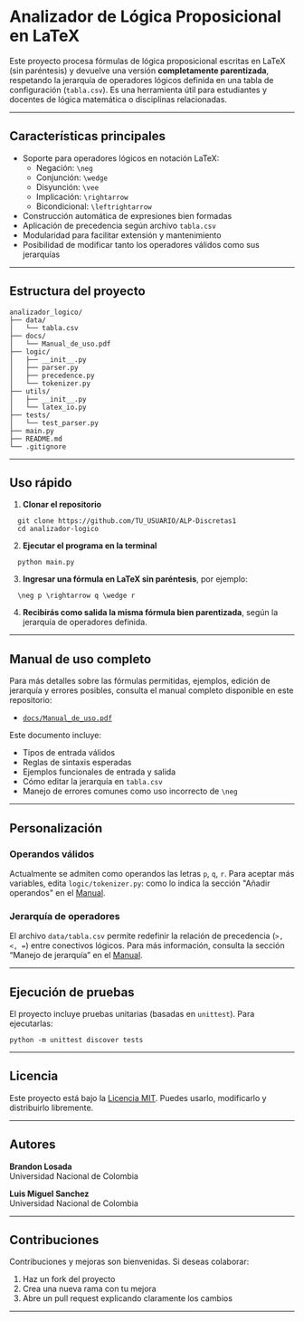 # Analizador de Lógica Proposicional en LaTeX

Este proyecto procesa fórmulas de lógica proposicional escritas en LaTeX (sin paréntesis) y devuelve una versión **completamente parentizada**, respetando la jerarquía de operadores lógicos definida en una tabla de configuración (`tabla.csv`). Es una herramienta útil para estudiantes y docentes de lógica matemática o disciplinas relacionadas.

---

## Características principales

- Soporte para operadores lógicos en notación LaTeX:
  - Negación: `\neg`
  - Conjunción: `\wedge`
  - Disyunción: `\vee`
  - Implicación: `\rightarrow`
  - Bicondicional: `\leftrightarrow`
- Construcción automática de expresiones bien formadas
- Aplicación de precedencia según archivo `tabla.csv`
- Modularidad para facilitar extensión y mantenimiento
- Posibilidad de modificar tanto los operadores válidos como sus jerarquías

---

## Estructura del proyecto
```
analizador_logico/
├── data/
│   └── tabla.csv
├── docs/
│   └── Manual_de_uso.pdf
├── logic/
│   ├── __init__.py
│   ├── parser.py
│   ├── precedence.py
│   └── tokenizer.py
├── utils/
│   ├── __init__.py
│   └── latex_io.py
├── tests/
│   └── test_parser.py
├── main.py
├── README.md
└── .gitignore
```
---

## Uso rápido

1. **Clonar el repositorio**
```
  git clone https://github.com/TU_USUARIO/ALP-Discretas1
  cd analizador-logico
```
2. **Ejecutar el programa en la terminal**
```
  python main.py
```
3. **Ingresar una fórmula en LaTeX sin paréntesis**, por ejemplo:
```
  \neg p \rightarrow q \wedge r
```
4. **Recibirás como salida la misma fórmula bien parentizada**, según la jerarquía de operadores definida.

---

## Manual de uso completo

Para más detalles sobre las fórmulas permitidas, ejemplos, edición de jerarquía y errores posibles, consulta el manual completo disponible en este repositorio:

- [`docs/Manual_de_uso.pdf`](docs/Manual_de_uso.pdf)

Este documento incluye:

- Tipos de entrada válidos
- Reglas de sintaxis esperadas
- Ejemplos funcionales de entrada y salida
- Cómo editar la jerarquía en `tabla.csv`
- Manejo de errores comunes como uso incorrecto de `\neg`

---

## Personalización

### Operandos válidos

Actualmente se admiten como operandos las letras `p`, `q`, `r`. Para aceptar más variables, edita `logic/tokenizer.py`: como lo indica la sección "Añadir operandos" en el [Manual](docs/Manual_de_uso.pdf).



### Jerarquía de operadores

El archivo `data/tabla.csv` permite redefinir la relación de precedencia (`>, <, =`) entre conectivos lógicos. Para más información, consulta la sección “Manejo de jerarquía” en el [Manual](docs/Manual_de_uso.pdf).

---

## Ejecución de pruebas

El proyecto incluye pruebas unitarias (basadas en `unittest`). Para ejecutarlas:
```
python -m unittest discover tests
```
---

## Licencia

Este proyecto está bajo la [Licencia MIT](https://opensource.org/licenses/MIT). Puedes usarlo, modificarlo y distribuirlo libremente.

---

## Autores

**Brandon Losada**  
Universidad Nacional de Colombia

**Luis Miguel Sanchez**  
Universidad Nacional de Colombia

---

## Contribuciones

Contribuciones y mejoras son bienvenidas. Si deseas colaborar:

1. Haz un fork del proyecto
2. Crea una nueva rama con tu mejora
3. Abre un pull request explicando claramente los cambios

---
